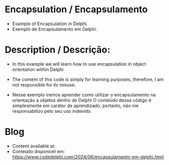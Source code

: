# Encapsulation / Encapsulamento
 - Example of Encapsulation in Delphi.
 - Exemplo de Encapsulamento em Delphi.
 
# Description / Descrição:
- In this example we will learn how to use encapsulation in object orientation within Delphi
- The content of this code is simply for learning purposes, therefore, I am not responsible for its misuse.

- Nesse exemplo iremos aprender como utilizar o encapsulamento na orientação a objetos dentro do Delphi
O conteúdo desse código é simplesmente em caráter de aprendizado, portanto, não me responsabilizo pelo seu uso indevido.

# Blog
- Content available at:
- Conteúdo disponível em:
  https://www.codedelphi.com/2024/06/encapsulamento-em-delphi.html
